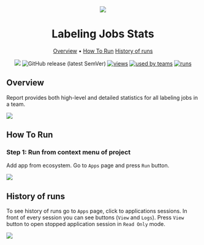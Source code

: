 <div align="center" markdown>

<img src="https://i.imgur.com/XThSU5x.png"/>

# Labeling Jobs Stats

<p align="center">

  <a href="#Overview">Overview</a> •
  <a href="#How-To-Run">How To Run</a>
  <a href="#History-Of-Runs">History of runs</a>
</p>

[![](https://img.shields.io/badge/slack-chat-green.svg?logo=slack)](https://supervise.ly/slack)
![GitHub release (latest SemVer)](https://img.shields.io/github/v/release/supervisely-ecosystem/labeling-jobs-stats)
[![views](https://app.supervise.ly/public/api/v3/ecosystem.counters?repo=supervisely-ecosystem/labeling-jobs-stats&counter=views&label=views)](https://supervise.ly)
[![used by teams](https://app.supervise.ly/public/api/v3/ecosystem.counters?repo=supervisely-ecosystem/labeling-jobs-stats&counter=downloads&label=used%20by%20teams)](https://supervise.ly)
[![runs](https://app.supervise.ly/public/api/v3/ecosystem.counters?repo=supervisely-ecosystem/labeling-jobs-stats&counter=runs&label=runs&123)](https://supervise.ly)

</div>

## Overview

Report provides both high-level and detailed statistics for all labeling jobs in a team.

<img src="https://i.imgur.com/8OtF0I2.png"/>

## How To Run

### Step 1: Run from context menu of project

Add app from ecosystem. Go to `Apps` page and press `Run` button.

<img src="https://i.imgur.com/qseZSxh.png"/>


## History of runs

To see history of runs go to `Apps` page, click to applications sessions. In front of every session you can see buttons (`View` and `Logs`). Press `View` button to open stopped application session in `Read Only` mode.

<img src="https://i.imgur.com/G1CUssB.png"/>


